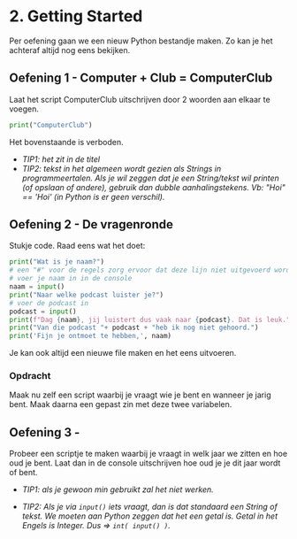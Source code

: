 # 2. Getting Started
Per oefening gaan we een nieuw Python bestandje maken. Zo kan je het achteraf altijd nog eens bekijken.

## Oefening 1 - Computer + Club = ComputerClub
Laat het script ComputerClub uitschrijven door 2 woorden aan elkaar te voegen.
```python
print("ComputerClub")
```
Het bovenstaande is verboden.

- *TIP1: het zit in de titel*
- *TIP2: tekst in het algemeen wordt gezien als Strings in programmeertalen. Als je wil zeggen dat je een String/tekst wil printen (of opslaan of andere), gebruik dan dubble aanhalingstekens. Vb: "Hoi" == 'Hoi' (in Python is er geen verschil).*

## Oefening 2 - De vragenronde
Stukje code. Raad eens wat het doet:
```python
print("Wat is je naam?")
# een "#" voor de regels zorg ervoor dat deze lijn niet uitgevoerd wordt en is dus commentaar.
# voer je naam in in de console
naam = input()
print("Naar welke podcast luister je?")
# voer de podcast in
podcast = input()
print(f"Dag {naam}, jij luistert dus vaak naar {podcast}. Dat is leuk.")
print("Van die podcast "+ podcast + "heb ik nog niet gehoord.")
print('Fijn je ontmoet te hebben,', naam)
```
Je kan ook altijd een nieuwe file maken en het eens uitvoeren.

### Opdracht
Maak nu zelf een script waarbij je vraagt wie je bent en wanneer je jarig bent. Maak daarna een gepast zin met deze twee variabelen.

## Oefening 3 - 
Probeer een scriptje te maken waarbij je vraagt in welk jaar we zitten en hoe oud je bent. Laat dan in de console uitschrijven hoe oud je je dit jaar wordt of bent.

- *TIP1: als je gewoon min gebruikt zal het niet werken.*

- *TIP2: Als je via `input()` iets vraagt, dan is dat standaard een String of tekst. We moeten aan Python zeggen dat het een getal is. Getal in het Engels is Integer. Dus => `int( input() )`.*